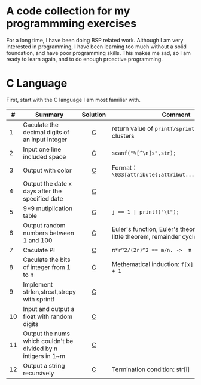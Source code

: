 # A code collection for my programmming exercises

For a long time, I have been doing BSP related work. Although I am very interested in programming, I have been learning too much without a solid foundation, and have poor programming skills. This makes me sad, so I am ready to learn again, and to do enough proactive programming.

# C Language

First, start with the C language I am most familiar with.

| #   | Summary                                                        |            Solution            | Comment                                                                                 |
| --- | -------------------------------------------------------------- | :----------------------------: | --------------------------------------------------------------------------------------- |
| 1   | Caculate the decimal digits of an input integer                | [C](C/decimal_digits_of_int.c) | return value of `printf/sprintf/scanf/...` clusters                                     |
| 2   | Input one line included space                                  | [C](C/input_line_with_space.c) | `scanf("%[^\n]s",str);`                                                                 |
| 3   | Output with color                                              |   [C](C/output_with_color.c)   | Format：`\033[attribute{;attribut...}moutput\033[0m`                                    |
| 4   | Output the date x days after the specified date                |     [C](C/caculate_date.c)     |                                                                                         |
| 5   | 9*9 mutiplication table                                        |  [C](C/mutiplication_table.c)  | `j == 1 \| printf("\t");`                                                               |
| 6   | Output random numbers between 1 and 100                        |      [C](C/1_100_rand.c)       | Euler's function, Euler's theorem, Fermat's little theorem, remainder cycle knots, etc. |
| 7   | Caculate PI                                                    |          [C](C/PI.c)           | `π*r^2/(2r)^2 == m/n. ->  π = 4 * m/n`                                                  |
| 8   | Caculate the bits of integer from 1 to n                       |      [C](bits_caculate.c)      | Methematical induction: `f[x] = f[x & (x-1)] + 1`                                       |
| 9   | Implement strlen,strcat,strcpy with sprintf                    | [C](C/str_func_with_sprintf.c) |                                                                                         |
| 10  | Input and output a float with random digits                    |     [C](C/random_float.c)      |                                                                                         |
| 11  | Output the nums which couldn't be divided by n intigers in 1~m |       [C](C/rm_multy.c)        |                                                                                         |
| 12  | Output a string recursively                                    |    [C](C/recurse_string.c)     | Termination condition: str[i]                                                           |

